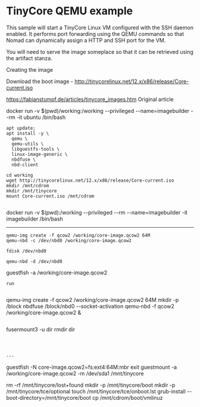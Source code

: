 # TinyCore QEMU example

This sample will start a TinyCore Linux VM configured
with the SSH daemon enabled. It performs port forwarding
using the QEMU commands so that Nomad can dynamically
assign a HTTP and SSH port for the VM.

You will need to serve the image someplace so that it
can be retrieved using the artifact stanza.

Creating the image

Download the boot image - <http://tinycorelinux.net/12.x/x86/release/Core-current.iso>

<https://fabianstumpf.de/articles/tinycore_images.htm> Original article

docker run -v $(pwd)/working:/working --privileged --name=imagebuilder --rm -it ubuntu /bin/bash

```
apt update;
apt install -y \
  qemu \
  qemu-utils \
  libguestfs-tools \
  linux-image-generic \
  nbdfuse \
  nbd-client
```

```
cd working
wget http://tinycorelinux.net/12.x/x86/release/Core-current.iso
mkdir /mnt/cdrom
mkdir /mnt/tinycore
mount Core-current.iso /mnt/cdrom


```

docker run -v $(pwd):/working --privileged --rm --name=imagebuilder -it imagebuilder /bin/bash



---------
```
qemu-img create -f qcow2 /working/core-image.qcow2 64M
qemu-nbd -c /dev/nbd0 /working/core-image.qcow2
```

```
fdisk /dev/nbd0
```

```
qemu-nbd -d /dev/nbd0
```

guestfish -a /working/core-image.qcow2

```
run


```
qemu-img create -f qcow2 /working/core-image.qcow2 64M
mkdir -p /block
nbdfuse /block/nbd0 --socket-activation qemu-nbd -f qcow2 /working/core-image.qcow2 & 
```

```
fusermount3 -u dir
rmdir dir
```



---
```
guestfish -N core-image.qcow2=fs:ext4:64M:mbr exit
guestmount -a /working/core-image.qcow2 -m /dev/sda1 /mnt/tinycore


rm -rf /mnt/tinycore/lost+found
mkdir -p /mnt/tinycore/boot
mkdir -p /mnt/tinycore/tce/optional
touch /mnt/tinycore/tce/onboot.lst
grub-install --boot-directory=/mnt/tinycore/boot
cp /mnt/cdrom/boot/vmlinuz
```
